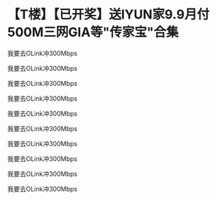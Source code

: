 # 【T楼】【已开奖】送IYUN家9.9月付500M三网GIA等&quot;传家宝&quot;合集


我要去OLink冲300Mbps

我要去OLink冲300Mbps

我要去OLink冲300Mbps

我要去OLink冲300Mbps<img id="aimg_M1d0e" onclick="zoom(this, this.src, 0, 0, 0)" class="zoom" src="https://cdn.jsdelivr.net/gh/hishis/forum-master/public/images/patch.gif" onmouseover="img_onmouseoverfunc(this)" onload="thumbImg(this)" border="0" alt="" />

我要去OLink冲300Mbps<img id="aimg_ycWuq" onclick="zoom(this, this.src, 0, 0, 0)" class="zoom" src="https://cdn.jsdelivr.net/gh/hishis/forum-master/public/images/patch.gif" onmouseover="img_onmouseoverfunc(this)" onload="thumbImg(this)" border="0" alt="" />

我要去OLink冲300Mbps

我要去OLink冲300Mbps

我要去OLink冲300Mbps

我要去OLink冲300Mbps

 我要去OLink冲300Mbps
